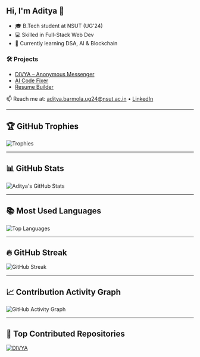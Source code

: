 ## Hi, I'm Aditya 👋

- 🎓 B.Tech student at NSUT (UG'24)  
- 💻 Skilled in Full-Stack Web Dev  
- 🌱 Currently learning DSA, AI & Blockchain  

### 🛠️ Projects
- [DIVYA – Anonymous Messenger](https://divya-cu7a.onrender.com/)
- [AI Code Fixer](https://ai-code-fixer-1.onrender.com/)
- [Resume Builder](https://resume-gzxw.onrender.com/)

📫 Reach me at: aditya.barmola.ug24@nsut.ac.in • [LinkedIn](https://www.linkedin.com/in/aditya-barmola-95ab19269/)

---

## 🏆 GitHub Trophies  
![Trophies](https://github-profile-trophy.vercel.app/?username=HA-lanf&theme=radical&margin-w=10&margin-h=10)

---

## 📊 GitHub Stats  
![Aditya's GitHub Stats](https://github-readme-streak-stats.herokuapp.com/?user=HA-lanf&theme=radical)

---

## 📚 Most Used Languages  
![Top Languages](https://github-readme-stats.vercel.app/api/top-langs/?username=HA-lanf&layout=compact&theme=radical)

---

## 🔥 GitHub Streak  
![GitHub Streak](https://github-readme-streak-stats.herokuapp.com/?user=HA-lanf&theme=radical)

---

## 📈 Contribution Activity Graph  
![GitHub Activity Graph](https://github-readme-activity-graph.vercel.app/graph?username=HA-lanf&theme=github-compact)

---

## 🚀 Top Contributed Repositories  
[![DIVYA](https://github-readme-stats.vercel.app/api/pin/?username=HA-lanf&repo=DIVYA&theme=radical)](https://github.com/HA-lanf/DIVYA)
